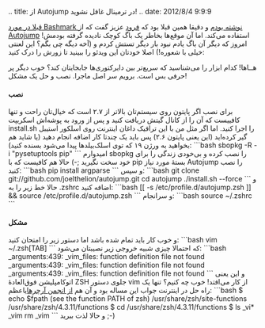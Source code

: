 .. title: از Autojump در ترمینال غافل نشوید‌! .. date: 2012/8/4 9:9:9

[قبلا در مورد Bashmark نوشته
بودم](http://shahinism.com/blog/1391/01/03/%d8%a2%d8%af%d8%b1%d8%b3%e2%80%8c%d9%87%d8%a7-%d8%b1%d8%a7-%d8%af%d8%b1-%d8%ae%d8%b7-%d9%81%d8%b1%d9%85%d8%a7%d9%86-bookmark-%da%a9%d9%86%db%8c%d8%af/ "آدرس‌ها را در خط فرمان Bookmark کنید!")
و دقیقا همین قبلا بود که [فرود](http://cyberrabbits.net/) عزیز گفت که از
[Autojump](https://github.com/joelthelion/autojump "autojump official git channel")
استفاده می‌کند‌. اما آن موقع‌ها بخاطر یک باگ کوچک نادیده گرفته بودمش‌!
امروز که دیگر آن باگ یادم نبود بار دیگر تستش کردم و (آخه دیگه چی بگم؟
این لعنتی خیلی با شعوره‌!) اصلا خودتان این ویدئو را ببینید تا زورش را
درک کنید:

هــاها‌! کدام ابزار را می‌شناسید که سریع‌تر بین دایرکتوری‌ها جابجایتان
کند؟ خوب دیگر پر حرفی بس است‌. برویم سر اصل ماجرا‌. نصب و حل یک مشکل‌!

#### نصب

برای نصب اگر پایتون روی سیستم‌تان بالا‌تر از ۲.۷ است که خیال‌تان راحت و
تنها کافییست که آن را از کانال گیتش دریافت کنید و پس از ورود به پوشه‌اش
اسکریپت install.sh را اجرا کنید‌. اما اگر مثل من با این ترافیک داغان
اینترنت روی اسلکور استیبل گیر کرده‌اید (این یعنی پایتون ۲.۶) پس باید یک
چند‌تا کار اضافه انجام دهید‌ (یا شاید هم بخواهید به ورژن ۱۹ که توی
اسلک‌بیلد‌ها پیدا می‌شود بسنده کنید): \`\`\`bash sbopkg -R -i
"pysetuptools pip" \`\`\` امیدوارم sbopkg را نصب کرده و بی‌خودی زندگی را
برای خود سخت نگیرید ;-) حالا هم کافیست که با pip بستهٔ مورد نیاز
Autojump را نصب کنید‌: \`\`\`bash pip install argparse \`\`\` و سپس:
\`\`\`bash git clone git://github.com/joelthelion/autojump.git cd
autojump ./install.sh --force \`\`\` و حالا خط زیر را به ‎.zshrc اضافه
کنید: \`\`\`bash [[ -s /etc/profile.d/autojump.zsh ]] && source
/etc/profile.d/autojump.zsh \`\`\` و سر‌انجام: \`\`\`bash source
\~/.zshrc \`\`\`

#### مشکل

و خوب کار باید تمام شده باشد اما دستور زیر را امتحان کنید: \`\`\`bash
vim \~/.zsh[TAB] \`\`\` که احتمالا چیزی شبیه خروجی زیر نصیبتان می‌شود:
\`\`\`bash \_arguments:439: \_vim\_files: function definition file not
found \_arguments:439: \_vim\_files: function definition file not found
\_arguments:439: \_vim\_files: function definition file not found \`\`\`
و این یعنی اتوکامپلیشن فوق‌العادهٔ ZSH جلوی دستور vim از کار می‌افتد‌!
خوب چه کنیم؟ تنها یک راه حل در اینترنت جواب این مساله بود و آن هم [از
انجمن
آرچر‌های](https://bbs.archlinux.org/viewtopic.php?id=37245 "Problem on Arch forum")اعظم:
\`\`\`bash \$ echo \$fpath (see the function PATH of zsh)
/usr/share/zsh/site-functions /usr/share/zsh/4.3.11/functions \$ cd
/usr/share/zsh/4.3.11/functions \$ ls \_vi\* \_vim rm \_vim \`\`\` و
حالا لذت ببرید ;-)
